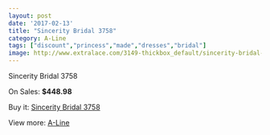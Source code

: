 ```yaml
---
layout: post
date: '2017-02-13'
title: "Sincerity Bridal 3758"
category: A-Line
tags: ["discount","princess","made","dresses","bridal"]
image: http://www.extralace.com/3149-thickbox_default/sincerity-bridal-3758.jpg
---
```

Sincerity Bridal 3758

On Sales: **$448.98**
<a href="https://www.extralace.com/a-line/1492-sincerity-bridal-3758.html"><amp-img layout="responsive" width="600" height="600" src="//www.extralace.com/3149-thickbox_default/sincerity-bridal-3758.jpg" alt="Sincerity Bridal 3758 0" /></a>
<a href="https://www.extralace.com/a-line/1492-sincerity-bridal-3758.html"><amp-img layout="responsive" width="600" height="600" src="//www.extralace.com/3152-thickbox_default/sincerity-bridal-3758.jpg" alt="Sincerity Bridal 3758 1" /></a>
<a href="https://www.extralace.com/a-line/1492-sincerity-bridal-3758.html"><amp-img layout="responsive" width="600" height="600" src="//www.extralace.com/3151-thickbox_default/sincerity-bridal-3758.jpg" alt="Sincerity Bridal 3758 2" /></a>
<a href="https://www.extralace.com/a-line/1492-sincerity-bridal-3758.html"><amp-img layout="responsive" width="600" height="600" src="//www.extralace.com/3150-thickbox_default/sincerity-bridal-3758.jpg" alt="Sincerity Bridal 3758 3" /></a>

Buy it: [Sincerity Bridal 3758](https://www.extralace.com/a-line/1492-sincerity-bridal-3758.html "Sincerity Bridal 3758")

View more: [A-Line](https://www.extralace.com/2-a-line "A-Line")